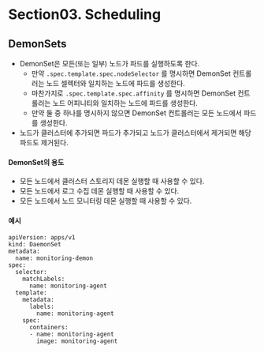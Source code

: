 # Section03. Scheduling

## DemonSets

- DemonSet은 모든(또는 일부) 노드가 파드를 실행하도록 한다. 
  - 만약 `.spec.template.spec.nodeSelector` 를 명시하면 DemonSet 컨트롤러는 노드 셀렉터와 일치하는 노드에 파드를 생성한다. 
  - 마찬가지로 `.spec.template.spec.affinity` 를 명시하면 DemonSet 컨트롤러는 노드 어피니티와 일치하는 노드에 파드를 생성한다. 
  - 만약 둘 중 하나를 명시하지 않으면 DemonSet 컨트롤러는 모든 노드에서 파드를 생성한다.
- 노드가 클러스터에 추가되면 파드가 추가되고 노드가 클러스터에서 제거되면 해당 파드도 제거된다.

#### DemonSet의 용도
- 모든 노드에서 클러스터 스토리지 데몬 실행할 때 사용할 수 있다.
- 모든 노드에서 로그 수집 데몬 실행할 때 사용할 수 있다.
- 모든 노드에서 노드 모니터링 데몬 실행할 때 사용할 수 있다.

#### 예시

```
apiVersion: apps/v1
kind: DaemonSet
metadata:
  name: monitoring-demon
spec:
  selector:
    matchLabels:
      name: monitoring-agent
  template:
    metadata:
      labels:
        name: monitoring-agent
    spec:
      containers:
      - name: monitoring-agent
        image: monitoring-agent
```